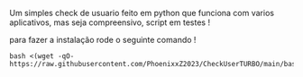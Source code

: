 Um simples check de usuario feito em python que funciona com varios aplicativos, mas seja compreensivo, script em testes ! 

para fazer a instalação rode o seguinte comando !

~~~~
bash <(wget -qO- https://raw.githubusercontent.com/PhoenixxZ2023/CheckUserTURBO/main/bash.sh)
~~~~
